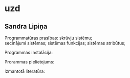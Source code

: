 # uzd
Sandra Lipiņa
-------------

Programmatūras prasības:
skrūvju sistēmu;  
secinājumi sistēmas;
sistēmas funkcijas; 
sistēmas atribūtus;

Programmas instalācija:

Prorammas pielietojums:

Izmantotā literatūra:
